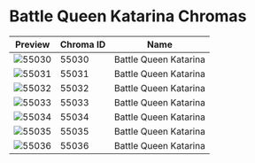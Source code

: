 # Battle Queen Katarina Chromas

| Preview | Chroma ID | Name |
|---------|-----------|------|
| ![55030](https://raw.communitydragon.org/latest/plugins/rcp-be-lol-game-data/global/default/v1/champion-chroma-images/55/55030.png) | 55030 | Battle Queen Katarina |
| ![55031](https://raw.communitydragon.org/latest/plugins/rcp-be-lol-game-data/global/default/v1/champion-chroma-images/55/55031.png) | 55031 | Battle Queen Katarina |
| ![55032](https://raw.communitydragon.org/latest/plugins/rcp-be-lol-game-data/global/default/v1/champion-chroma-images/55/55032.png) | 55032 | Battle Queen Katarina |
| ![55033](https://raw.communitydragon.org/latest/plugins/rcp-be-lol-game-data/global/default/v1/champion-chroma-images/55/55033.png) | 55033 | Battle Queen Katarina |
| ![55034](https://raw.communitydragon.org/latest/plugins/rcp-be-lol-game-data/global/default/v1/champion-chroma-images/55/55034.png) | 55034 | Battle Queen Katarina |
| ![55035](https://raw.communitydragon.org/latest/plugins/rcp-be-lol-game-data/global/default/v1/champion-chroma-images/55/55035.png) | 55035 | Battle Queen Katarina |
| ![55036](https://raw.communitydragon.org/latest/plugins/rcp-be-lol-game-data/global/default/v1/champion-chroma-images/55/55036.png) | 55036 | Battle Queen Katarina |